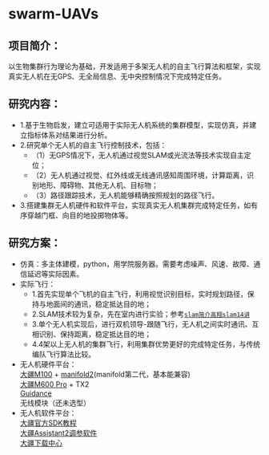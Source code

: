 # swarm-UAVs
## 项目简介：
以生物集群行为理论为基础，开发适用于多架无人机的自主飞行算法和框架，实现真实无人机在无GPS、无全局信息、无中央控制情况下完成特定任务。
## 研究内容：
- 1.基于生物启发，建立可适用于实际无人机系统的集群模型，实现仿真，并建立指标体系对结果进行分析。
- 2.研究单个无人机的自主飞行控制技术，包括：
  - （1）无GPS情况下，无人机通过视觉SLAM或光流法等技术实现自主定位；
  - （2）无人机通过视觉、红外线或无线通讯感知周围环境，计算距离，识别地形、障碍物、其他无人机、目标物；
  - （3）路径跟踪技术，无人机能够精确按照规划的路径飞行。
- 3.搭建集群无人机硬件和软件平台，实现真实无人机集群完成特定任务，如有序穿越门框、向目的地投掷物体等。
## 研究方案：
- 仿真：多主体建模，python，用学院服务器。需要考虑噪声、风速、故障、通信延迟等实际因素。
- 实际飞行：
  - 1.首先实现单个飞机的自主飞行，利用视觉识别目标，实时规划路径，保持与地面间的通讯，稳定抵达目的地；
  - 2.SLAM技术较为复杂，先在室内进行实验；参考[`slam简介`](https://www.cnblogs.com/gaoxiang12/p/3695962.html)[`高翔slam14讲`](https://github.com/gaoxiang12/slambook)
  - 3.单个无人机实现后，进行双机领导-跟随飞行，无人机之间实时通讯、互相识别、保持距离，稳定抵达目的地；
  - 4.4架以上无人机的集群飞行，利用集群优势更好的完成特定任务，与传统编队飞行算法比较。
- 无人机硬件平台： <br>
[大疆M100](https://www.dji.com/cn/matrice100?site=brandsite&from=nav) + [manifold2](https://www.dji.com/cn/manifold-2?site=brandsite&from=nav)(manifold第二代，基本能兼容) <br>
[大疆M600 Pro](https://www.dji.com/cn/matrice600-pro?site=brandsite&from=nav) + TX2 <br>
[Guidance](https://www.dji.com/cn/guidance?site=brandsite&from=nav) <br>
无线模块（还未选型） <br>
- 无人机软件平台： <br>
[大疆官方SDK教程](https://developer.dji.com/cn/onboard-sdk/) <br>
[大疆Assistant2调参软件](https://www.dji.com/cn/downloads/softwares/assistant-dji-2-for-matrice) <br>
[大疆下载中心](https://www.dji.com/cn/downloads) <br>




